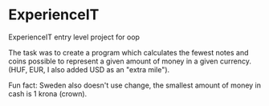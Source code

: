 # ExperienceIT
ExperienceIT entry level project for oop

The task was to create a program which calculates the fewest notes and coins possible to represent a given amount of money in a given currency. (HUF, EUR, I also added USD as an "extra mile").

Fun fact: Sweden also doesn't use change, the smallest amount of money in cash is 1 krona (crown).
